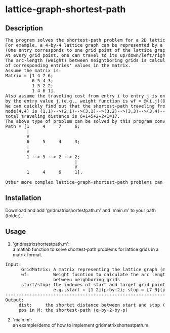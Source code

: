 # lattice-graph-shortest-path
## Description
<pre>The program solves the shortest-path problem for a 2D lattice graph (grid graph) which can be represented by a matrix.
For example, a 4-by-4 lattice graph can be represented by a 4-by-4 matrix. 
(One entry corresponds to one grid point of the lattice graph).
At every grid point, one can travel to its up/down/left/right side grid point.
The arc-length (weight) between neightboring grids is calculated by a function
of corresponding entries' values in the matrix.
Assume the matrix is:  
Matrix = [1 4 7 6;
          6 5 4 3;
          1 5 2 2;
          1 4 6 1]. 
Also assume the traveling cost from entry i to entry j is only determined 
by the entry value j,(e.g., weight function is wf = @(i,j)(0.*i + 1.*j)). 
We can quickly find out that the shortest-path traveling from node(1,1) to
node(4,4) is (1,1)-->(2,1)-->(3,1)-->(3,2)-->(3,3)-->(3,4)-->(4,4), the
total traveling distance is 6+1+5+2+2+1=17.
The above type of problem can be solved by this program conveniently. See the following result:  
Path = [1     4     7     6;
        |
        V
        6     5     4     3;
        |
        V
        1 --> 5 --> 2 --> 2;
                          |
                          V
        1     4     6     1]. 

Other more complex lattice-graph-shortest-path problems can also be solved by this program. </pre>
## Installation
Download and add 'gridmatrixshortestpath.m' and 'main.m' to your path (folder). 
## Usage
1. 'gridmatrixshortestpath.m': <br />
   a matlab function to solve shortest-path problems for lattice grids in a matrix format. <br />
<pre>Input: 
      GridMatrix: A matrix representing the lattice graph (m-by-n)
      wf:         Weight fucntion to calculate the arc length traveling
                  between neighboring grids
      start/stop: the indexes of start and target grid points
                  e.g.,start = [1 2](p-by-2); stop = [7 9](p-by-2)
--------------------------------------------------------------------------
Output:
     dist:     the shortet distance between start and stop (p-by-1)
     pos_in_M: the shortest-path (q-by-2-by-p)</pre>

2. 'main.m': <br />
   an example/demo of how to implement gridmatrixshortestpath.m. 

